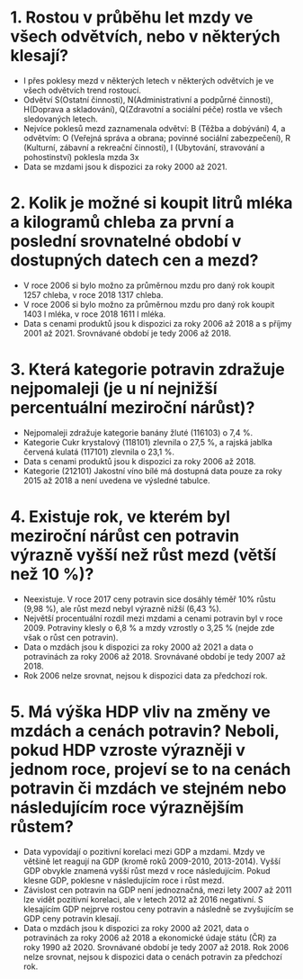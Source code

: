 # 1. Rostou v průběhu let mzdy ve všech odvětvích, nebo v některých klesají?

- I přes poklesy mezd v některých letech v některých odvětvích je ve všech odvětvích trend rostoucí.
- Odvětví S(Ostatní činnosti), N(Administrativní a podpůrné činnosti), H(Doprava a skladování), Q(Zdravotní a sociální péče) rostla ve všech sledovaných letech.
- Nejvíce poklesů mezd zaznamenala odvětví: B (Těžba a dobývání) 4, a odvětvím: O (Veřejná správa a obrana; povinné sociální zabezpečení), R (Kulturní, zábavní a rekreační činnosti), I (Ubytování, stravování a pohostinství) poklesla mzda 3x
- Data se mzdami jsou k dispozici za roky 2000 až 2021.

# 2. Kolik je možné si koupit litrů mléka a kilogramů chleba za první a poslední srovnatelné období v dostupných datech cen a mezd?

- V roce 2006 si bylo možno za průměrnou mzdu pro daný rok koupit 1257 chleba, v roce 2018 1317 chleba.
- V roce 2006 si bylo možno za průměrnou mzdu pro daný rok koupit 1403 l mléka, v roce 2018 1611 l mléka.
- Data s cenami produktů jsou k dispozici za roky 2006 až 2018 a s příjmy 2001 až 2021. Srovnávané období je tedy 2006 až 2018.

# 3. Která kategorie potravin zdražuje nejpomaleji (je u ní nejnižší percentuální meziroční nárůst)?

- Nejpomaleji zdražuje kategorie banány žluté (116103) o 7,4 %.
- Kategorie Cukr krystalový (118101) zlevnila o 27,5 %, a rajská jablka červená kulatá (117101) zlevnila o 23,1 %.
- Data s cenami produktů jsou k dispozici za roky 2006 až 2018.
- Kategorie (212101) Jakostní víno bílé má dostupná data pouze za roky 2015 až 2018 a není uvedena ve výsledné tabulce.

# 4. Existuje rok, ve kterém byl meziroční nárůst cen potravin výrazně vyšší než růst mezd (větší než 10 %)?

- Neexistuje. V roce 2017 ceny potravin sice dosáhly téměř 10% růstu (9,98 %), ale růst mezd nebyl výrazně nižší (6,43 %).
- Největší procentuální rozdíl mezi mzdami a cenami potravin byl v roce 2009. Potraviny klesly o 6,8 % a mzdy vzrostly o 3,25 % (nejde zde však o růst cen potravin). 
- Data o mzdách jsou k dispozici za roky 2000 až 2021 a data o potravinách za roky 2006 až 2018. Srovnávané období je tedy 2007 až 2018.
- Rok 2006 nelze srovnat, nejsou k dispozici data za předchozí rok. 

# 5. Má výška HDP vliv na změny ve mzdách a cenách potravin? Neboli, pokud HDP vzroste výrazněji v jednom roce, projeví se to na cenách potravin či mzdách ve stejném nebo následujícím roce výraznějším růstem?

- Data vypovídají o pozitivní korelaci mezi GDP a mzdami. Mzdy ve většině let reagují na GDP (kromě roků 2009-2010, 2013-2014). Vyšší GDP obvykle znamená vyšší růst mezd v roce následujícím. Pokud klesne GDP, poklesne v následujícím roce i růst mezd.
- Závislost cen potravin na GDP není jednoznačná, mezi lety 2007 až 2011 lze vidět pozitivní korelaci, ale v letech 2012 až 2016 negativní. S klesajícím GDP nejprve rostou ceny potravin a následně se zvyšujícím se GDP ceny potravin klesají.
- Data o mzdách jsou k dispozici za roky 2000 až 2021, data o potravinách za roky 2006 až 2018 a ekonomické údaje státu (ČR) za roky 1990 až 2020. Srovnávané období je tedy 2007 až 2018. Rok 2006 nelze srovnat, nejsou k dispozici data o cenách potravin za předchozí rok.

